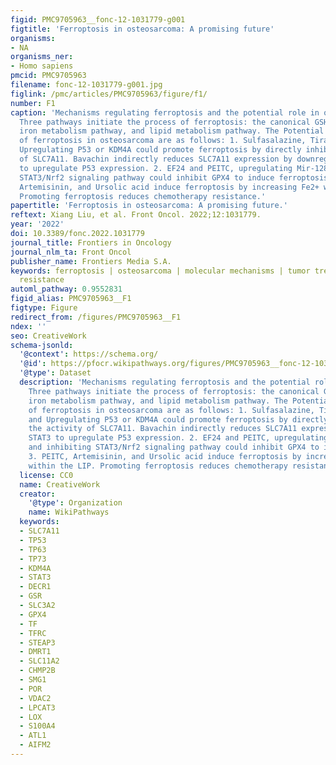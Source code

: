 ```yaml
---
figid: PMC9705963__fonc-12-1031779-g001
figtitle: 'Ferroptosis in osteosarcoma: A promising future'
organisms:
- NA
organisms_ner:
- Homo sapiens
pmcid: PMC9705963
filename: fonc-12-1031779-g001.jpg
figlink: /pmc/articles/PMC9705963/figure/f1/
number: F1
caption: 'Mechanisms regulating ferroptosis and the potential role in osteosarcoma.
  Three pathways initiate the process of ferroptosis: the canonical GSH-GPX4 pathway,
  iron metabolism pathway, and lipid metabolism pathway. The Potential mechanisms
  of ferroptosis in osteosarcoma are as follows: 1. Sulfasalazine, Tirapazamine, and
  Upregulating P53 or KDM4A could promote ferroptosis by directly inhibiting the activity
  of SLC7A11. Bavachin indirectly reduces SLC7A11 expression by downregulating STAT3
  to upregulate P53 expression. 2. EF24 and PEITC, upregulating Mir-1287-5p and inhibiting
  STAT3/Nrf2 signaling pathway could inhibit GPX4 to induce ferroptosis; 3. PEITC,
  Artemisinin, and Ursolic acid induce ferroptosis by increasing Fe2+ within the LIP.
  Promoting ferroptosis reduces chemotherapy resistance.'
papertitle: 'Ferroptosis in osteosarcoma: A promising future.'
reftext: Xiang Liu, et al. Front Oncol. 2022;12:1031779.
year: '2022'
doi: 10.3389/fonc.2022.1031779
journal_title: Frontiers in Oncology
journal_nlm_ta: Front Oncol
publisher_name: Frontiers Media S.A.
keywords: ferroptosis | osteosarcoma | molecular mechanisms | tumor treatment | chemotherapy
  resistance
automl_pathway: 0.9552831
figid_alias: PMC9705963__F1
figtype: Figure
redirect_from: /figures/PMC9705963__F1
ndex: ''
seo: CreativeWork
schema-jsonld:
  '@context': https://schema.org/
  '@id': https://pfocr.wikipathways.org/figures/PMC9705963__fonc-12-1031779-g001.html
  '@type': Dataset
  description: 'Mechanisms regulating ferroptosis and the potential role in osteosarcoma.
    Three pathways initiate the process of ferroptosis: the canonical GSH-GPX4 pathway,
    iron metabolism pathway, and lipid metabolism pathway. The Potential mechanisms
    of ferroptosis in osteosarcoma are as follows: 1. Sulfasalazine, Tirapazamine,
    and Upregulating P53 or KDM4A could promote ferroptosis by directly inhibiting
    the activity of SLC7A11. Bavachin indirectly reduces SLC7A11 expression by downregulating
    STAT3 to upregulate P53 expression. 2. EF24 and PEITC, upregulating Mir-1287-5p
    and inhibiting STAT3/Nrf2 signaling pathway could inhibit GPX4 to induce ferroptosis;
    3. PEITC, Artemisinin, and Ursolic acid induce ferroptosis by increasing Fe2+
    within the LIP. Promoting ferroptosis reduces chemotherapy resistance.'
  license: CC0
  name: CreativeWork
  creator:
    '@type': Organization
    name: WikiPathways
  keywords:
  - SLC7A11
  - TP53
  - TP63
  - TP73
  - KDM4A
  - STAT3
  - DECR1
  - GSR
  - SLC3A2
  - GPX4
  - TF
  - TFRC
  - STEAP3
  - DMRT1
  - SLC11A2
  - CHMP2B
  - SMG1
  - POR
  - VDAC2
  - LPCAT3
  - LOX
  - S100A4
  - ATL1
  - AIFM2
---
```

